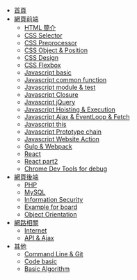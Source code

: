 - [首頁](/)
- [網頁前端]()
  - [HTML 簡介](/website/frontend/html)
  - [CSS Selector](/website/frontend/css_selector)
  - [CSS Preprocessor](/website/frontend/css_preprocessor)
  - [CSS Object & Position](/website/frontend/css_objec_n_position)
  - [CSS Design](/website/frontend/css_design)
  - [CSS Flexbox](/website/frontend/css_flexbox)
  - [Javascript basic](/website/frontend/js/basic)
  - [Javascript common function](/website/frontend/js/method)
  - [Javascript module & test](/website/frontend/js/module_n_test)
  - [Javascript Closure](/website/frontend/js/closure)
  - [Javascript jQuery](/website/frontend/js/jQuery)
  - [Javascript Hoisting & Execution](/website/frontend/js/hoisting_n_execute)
  - [Javascript Ajax & EventLoop & Fetch](/website/frontend/js/ajax_eventloop_fetch)
  - [Javascript this](/website/frontend/js/this)
  - [Javascript Prototype chain](/website/frontend/js/prototype_chain)
  - [Javascript Website Action](/website/frontend/js/website)
  - [Gulp & Webpack](/website/frontend/gulp_n_webpack)
  - [React](/website/frontend/react)
  - [React part2](/website/frontend/react_part2)
  - [Chrome Dev Tools for debug](/website/frontend/chrome_dev_tools)
- [網頁後端]()
  - [PHP](/website/backend/php)
  - [MySQL](/website/backend/mysql)
  - [Information Security](/website/backend/information_security)
  - [Example for board](/website/backend/board)
  - [Object Orientation](/website/backend/object_orientation)
- [網路相關]()
    - [Internet](/website/web/internet)
    - [API & Ajax](/website/web/api_n_ajax)
- [其他]()
  - [Command Line & Git](/other/command_line_n_git)
  - [Code basic](/other/code_basic)
  - [Basic Algorithm](/other/basic_algorithm)
